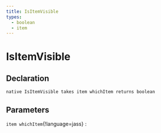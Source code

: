 ```yaml
---
title: IsItemVisible
types:
  - boolean
  - item
---
```


# IsItemVisible

## Declaration

```jass
native IsItemVisible takes item whichItem returns boolean
```

## Parameters
`item whichItem`{!language=jass}
: 
